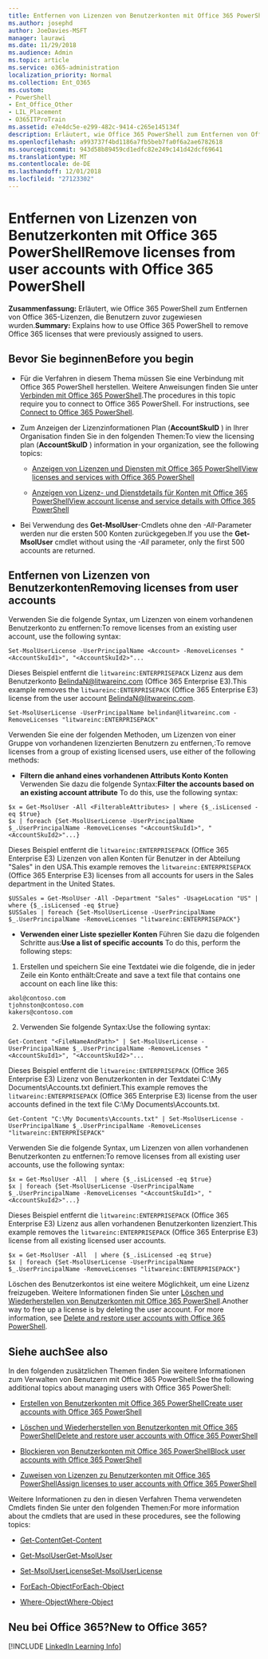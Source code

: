 ```yaml
---
title: Entfernen von Lizenzen von Benutzerkonten mit Office 365 PowerShell
ms.author: josephd
author: JoeDavies-MSFT
manager: laurawi
ms.date: 11/29/2018
ms.audience: Admin
ms.topic: article
ms.service: o365-administration
localization_priority: Normal
ms.collection: Ent_O365
ms.custom:
- PowerShell
- Ent_Office_Other
- LIL_Placement
- O365ITProTrain
ms.assetid: e7e4dc5e-e299-482c-9414-c265e145134f
description: Erläutert, wie Office 365 PowerShell zum Entfernen von Office 365-Lizenzen, die Benutzern zuvor zugewiesen wurden.
ms.openlocfilehash: a993737f4bd1186a7fb5beb7fa0f6a2ae6782618
ms.sourcegitcommit: 943d58b89459cd1edfc82e249c141d42dcf69641
ms.translationtype: MT
ms.contentlocale: de-DE
ms.lasthandoff: 12/01/2018
ms.locfileid: "27123302"
---
```

# <a name="remove-licenses-from-user-accounts-with-office-365-powershell"></a><span data-ttu-id="9bdd4-103">Entfernen von Lizenzen von Benutzerkonten mit Office 365 PowerShell</span><span class="sxs-lookup"><span data-stu-id="9bdd4-103">Remove licenses from user accounts with Office 365 PowerShell</span></span>

<span data-ttu-id="9bdd4-104">**Zusammenfassung:** Erläutert, wie Office 365 PowerShell zum Entfernen von Office 365-Lizenzen, die Benutzern zuvor zugewiesen wurden.</span><span class="sxs-lookup"><span data-stu-id="9bdd4-104">**Summary:** Explains how to use Office 365 PowerShell to remove Office 365 licenses that were previously assigned to users.</span></span>
  
## <a name="before-you-begin"></a><span data-ttu-id="9bdd4-105">Bevor Sie beginnen</span><span class="sxs-lookup"><span data-stu-id="9bdd4-105">Before you begin</span></span>

- <span data-ttu-id="9bdd4-p101">Für die Verfahren in diesem Thema müssen Sie eine Verbindung mit Office 365 PowerShell herstellen. Weitere Anweisungen finden Sie unter [Verbinden mit Office 365 PowerShell](connect-to-office-365-powershell.md).</span><span class="sxs-lookup"><span data-stu-id="9bdd4-p101">The procedures in this topic require you to connect to Office 365 PowerShell. For instructions, see [Connect to Office 365 PowerShell](connect-to-office-365-powershell.md).</span></span>
    
- <span data-ttu-id="9bdd4-108">Zum Anzeigen der Lizenzinformationen Plan (**AccountSkuID** ) in Ihrer Organisation finden Sie in den folgenden Themen:</span><span class="sxs-lookup"><span data-stu-id="9bdd4-108">To view the licensing plan (**AccountSkuID** ) information in your organization, see the following topics:</span></span>
    
  - [<span data-ttu-id="9bdd4-109">Anzeigen von Lizenzen und Diensten mit Office 365 PowerShell</span><span class="sxs-lookup"><span data-stu-id="9bdd4-109">View licenses and services with Office 365 PowerShell</span></span>](view-licenses-and-services-with-office-365-powershell.md)
    
  - [<span data-ttu-id="9bdd4-110">Anzeigen von Lizenz- und Dienstdetails für Konten mit Office 365 PowerShell</span><span class="sxs-lookup"><span data-stu-id="9bdd4-110">View account license and service details with Office 365 PowerShell</span></span>](view-account-license-and-service-details-with-office-365-powershell.md)
    
- <span data-ttu-id="9bdd4-111">Bei Verwendung des **Get-MsolUser**-Cmdlets ohne den _-All_-Parameter werden nur die ersten 500 Konten zurückgegeben.</span><span class="sxs-lookup"><span data-stu-id="9bdd4-111">If you use the **Get-MsolUser** cmdlet without using the _-All_ parameter, only the first 500 accounts are returned.</span></span>
    
## <a name="removing-licenses-from-user-accounts"></a><span data-ttu-id="9bdd4-112">Entfernen von Lizenzen von Benutzerkonten</span><span class="sxs-lookup"><span data-stu-id="9bdd4-112">Removing licenses from user accounts</span></span>

<span data-ttu-id="9bdd4-113">Verwenden Sie die folgende Syntax, um Lizenzen von einem vorhandenen Benutzerkonto zu entfernen:</span><span class="sxs-lookup"><span data-stu-id="9bdd4-113">To remove licenses from an existing user account, use the following syntax:</span></span>
  
```
Set-MsolUserLicense -UserPrincipalName <Account> -RemoveLicenses "<AccountSkuId1>", "<AccountSkuId2>"...
```

<span data-ttu-id="9bdd4-114">Dieses Beispiel entfernt die `litwareinc:ENTERPRISEPACK` Lizenz aus dem Benutzerkonto BelindaN@litwareinc.com (Office 365 Enterprise E3).</span><span class="sxs-lookup"><span data-stu-id="9bdd4-114">This example removes the  `litwareinc:ENTERPRISEPACK` (Office 365 Enterprise E3) license from the user account BelindaN@litwareinc.com.</span></span>
  
```
Set-MsolUserLicense -UserPrincipalName belindan@litwareinc.com -RemoveLicenses "litwareinc:ENTERPRISEPACK"
```

<span data-ttu-id="9bdd4-115">Verwenden Sie eine der folgenden Methoden, um Lizenzen von einer Gruppe von vorhandenen lizenzierten Benutzern zu entfernen,:</span><span class="sxs-lookup"><span data-stu-id="9bdd4-115">To remove licenses from a group of existing licensed users, use either of the following methods:</span></span>
  
- <span data-ttu-id="9bdd4-116">**Filtern die anhand eines vorhandenen Attributs Konto Konten** Verwenden Sie dazu die folgende Syntax:</span><span class="sxs-lookup"><span data-stu-id="9bdd4-116">**Filter the accounts based on an existing account attribute** To do this, use the following syntax:</span></span>
    
```
$x = Get-MsolUser -All <FilterableAttributes> | where {$_.isLicensed -eq $true}
$x | foreach {Set-MsolUserLicense -UserPrincipalName $_.UserPrincipalName -RemoveLicenses "<AccountSkuId1>", "<AccountSkuId2>"...}
```

<span data-ttu-id="9bdd4-117">Dieses Beispiel entfernt die `litwareinc:ENTERPRISEPACK` (Office 365 Enterprise E3) Lizenzen von allen Konten für Benutzer in der Abteilung "Sales" in den USA.</span><span class="sxs-lookup"><span data-stu-id="9bdd4-117">This example removes the  `litwareinc:ENTERPRISEPACK` (Office 365 Enterprise E3) licenses from all accounts for users in the Sales department in the United States.</span></span>
    
```
$USSales = Get-MsolUser -All -Department "Sales" -UsageLocation "US" | where {$_.isLicensed -eq $true}
$USSales | foreach {Set-MsolUserLicense -UserPrincipalName $_.UserPrincipalName -RemoveLicenses "litwareinc:ENTERPRISEPACK"}
```

- <span data-ttu-id="9bdd4-118">**Verwenden einer Liste spezieller Konten** Führen Sie dazu die folgenden Schritte aus:</span><span class="sxs-lookup"><span data-stu-id="9bdd4-118">**Use a list of specific accounts** To do this, perform the following steps:</span></span>
    
1. <span data-ttu-id="9bdd4-119">Erstellen und speichern Sie eine Textdatei wie die folgende, die in jeder Zeile ein Konto enthält:</span><span class="sxs-lookup"><span data-stu-id="9bdd4-119">Create and save a text file that contains one account on each line like this:</span></span>
    
  ```
akol@contoso.com
tjohnston@contoso.com
kakers@contoso.com
  ```

2. <span data-ttu-id="9bdd4-120">Verwenden Sie folgende Syntax:</span><span class="sxs-lookup"><span data-stu-id="9bdd4-120">Use the following syntax:</span></span>
    
  ```
  Get-Content "<FileNameAndPath>" | Set-MsolUserLicense -UserPrincipalName $_.UserPrincipalName -RemoveLicenses "<AccountSkuId1>", "<AccountSkuId2>"...
  ```

<span data-ttu-id="9bdd4-121">Dieses Beispiel entfernt die `litwareinc:ENTERPRISEPACK` (Office 365 Enterprise E3) Lizenz von Benutzerkonten in der Textdatei C:\My Documents\Accounts.txt definiert.</span><span class="sxs-lookup"><span data-stu-id="9bdd4-121">This example removes the  `litwareinc:ENTERPRISEPACK` (Office 365 Enterprise E3) license from the user accounts defined in the text file C:\My Documents\Accounts.txt.</span></span>
    
  ```
  Get-Content "C:\My Documents\Accounts.txt" | Set-MsolUserLicense -UserPrincipalName $_.UserPrincipalName -RemoveLicenses "litwareinc:ENTERPRISEPACK"
  ```

<span data-ttu-id="9bdd4-122">Verwenden Sie die folgende Syntax, um Lizenzen von allen vorhandenen Benutzerkonten zu entfernen:</span><span class="sxs-lookup"><span data-stu-id="9bdd4-122">To remove licenses from all existing user accounts, use the following syntax:</span></span>
  
```
$x = Get-MsolUser -All  | where {$_.isLicensed -eq $true}
$x | foreach {Set-MsolUserLicense -UserPrincipalName $_.UserPrincipalName -RemoveLicenses "<AccountSkuId1>", "<AccountSkuId2>"...}
```

<span data-ttu-id="9bdd4-123">Dieses Beispiel entfernt die `litwareinc:ENTERPRISEPACK` (Office 365 Enterprise E3) Lizenz aus allen vorhandenen Benutzerkonten lizenziert.</span><span class="sxs-lookup"><span data-stu-id="9bdd4-123">This example removes the  `litwareinc:ENTERPRISEPACK` (Office 365 Enterprise E3) license from all existing licensed user accounts.</span></span>
  
```
$x = Get-MsolUser -All  | where {$_.isLicensed -eq $true}
$x | foreach {Set-MsolUserLicense -UserPrincipalName $_.UserPrincipalName -RemoveLicenses "litwareinc:ENTERPRISEPACK"}
```

<span data-ttu-id="9bdd4-p102">Löschen des Benutzerkontos ist eine weitere Möglichkeit, um eine Lizenz freizugeben. Weitere Informationen finden Sie unter [Löschen und Wiederherstellen von Benutzerkonten mit Office 365 PowerShell](delete-and-restore-user-accounts-with-office-365-powershell.md).</span><span class="sxs-lookup"><span data-stu-id="9bdd4-p102">Another way to free up a license is by deleting the user account. For more information, see [Delete and restore user accounts with Office 365 PowerShell](delete-and-restore-user-accounts-with-office-365-powershell.md).</span></span>
  
## <a name="see-also"></a><span data-ttu-id="9bdd4-126">Siehe auch</span><span class="sxs-lookup"><span data-stu-id="9bdd4-126">See also</span></span>

<span data-ttu-id="9bdd4-127">In den folgenden zusätzlichen Themen finden Sie weitere Informationen zum Verwalten von Benutzern mit Office 365 PowerShell:</span><span class="sxs-lookup"><span data-stu-id="9bdd4-127">See the following additional topics about managing users with Office 365 PowerShell:</span></span>
  
- [<span data-ttu-id="9bdd4-128">Erstellen von Benutzerkonten mit Office 365 PowerShell</span><span class="sxs-lookup"><span data-stu-id="9bdd4-128">Create user accounts with Office 365 PowerShell</span></span>](create-user-accounts-with-office-365-powershell.md)
    
- [<span data-ttu-id="9bdd4-129">Löschen und Wiederherstellen von Benutzerkonten mit Office 365 PowerShell</span><span class="sxs-lookup"><span data-stu-id="9bdd4-129">Delete and restore user accounts with Office 365 PowerShell</span></span>](delete-and-restore-user-accounts-with-office-365-powershell.md)
    
- [<span data-ttu-id="9bdd4-130">Blockieren von Benutzerkonten mit Office 365 PowerShell</span><span class="sxs-lookup"><span data-stu-id="9bdd4-130">Block user accounts with Office 365 PowerShell</span></span>](block-user-accounts-with-office-365-powershell.md)
    
- [<span data-ttu-id="9bdd4-131">Zuweisen von Lizenzen zu Benutzerkonten mit Office 365 PowerShell</span><span class="sxs-lookup"><span data-stu-id="9bdd4-131">Assign licenses to user accounts with Office 365 PowerShell</span></span>](assign-licenses-to-user-accounts-with-office-365-powershell.md)
    
<span data-ttu-id="9bdd4-132">Weitere Informationen zu den in diesen Verfahren Thema verwendeten Cmdlets finden Sie unter den folgenden Themen:</span><span class="sxs-lookup"><span data-stu-id="9bdd4-132">For more information about the cmdlets that are used in these procedures, see the following topics:</span></span>
  
- [<span data-ttu-id="9bdd4-133">Get-Content</span><span class="sxs-lookup"><span data-stu-id="9bdd4-133">Get-Content</span></span>](https://go.microsoft.com/fwlink/p/?LinkId=289917)
    
- [<span data-ttu-id="9bdd4-134">Get-MsolUser</span><span class="sxs-lookup"><span data-stu-id="9bdd4-134">Get-MsolUser</span></span>](https://go.microsoft.com/fwlink/p/?LinkId=691543)
    
- [<span data-ttu-id="9bdd4-135">Set-MsolUserLicense</span><span class="sxs-lookup"><span data-stu-id="9bdd4-135">Set-MsolUserLicense</span></span>](https://go.microsoft.com/fwlink/p/?LinkId=691548)
    
- [<span data-ttu-id="9bdd4-136">ForEach-Object</span><span class="sxs-lookup"><span data-stu-id="9bdd4-136">ForEach-Object</span></span>](https://go.microsoft.com/fwlink/p/?LinkId=113300)
    
- [<span data-ttu-id="9bdd4-137">Where-Object</span><span class="sxs-lookup"><span data-stu-id="9bdd4-137">Where-Object</span></span>](https://go.microsoft.com/fwlink/p/?LinkId=113423)
    
## <a name="new-to-office-365"></a><span data-ttu-id="9bdd4-138">Neu bei Office 365?</span><span class="sxs-lookup"><span data-stu-id="9bdd4-138">New to Office 365?</span></span>

[!INCLUDE [LinkedIn Learning Info](../common/office/linkedin-learning-info.md)]
   

